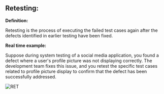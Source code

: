 ﻿## Retesting: ##

**Definition:** 

Retesting is the process of executing the failed test cases again after the defects identified in earlier testing have been fixed.

**Real time example:**

Suppose during system testing of a social media application, you found a defect where a user's profile picture was not displaying correctly. The development team fixes this issue, and you retest the specific test cases related to profile picture display to confirm that the defect has been successfully addressed.

![RET](https://github.com/manoja13702/Manual-Testing-./assets/142867318/3005e4c4-d394-4192-aaa1-b88043a3489d)
